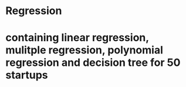 # Regression
# containing linear regression, mulitple regression, polynomial regression and decision tree for 50 startups
